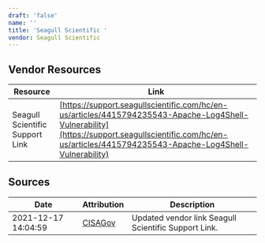 ```yaml
---
draft: 'false'
name: ''
title: 'Seagull Scientific '
vendor: Seagull Scientific
---
```


## Vendor Resources
| Resource | Link |
| --- | --- |
| Seagull Scientific Support Link | [https://support.seagullscientific.com/hc/en-us/articles/4415794235543-Apache-Log4Shell-Vulnerability](https://support.seagullscientific.com/hc/en-us/articles/4415794235543-Apache-Log4Shell-Vulnerability) |



## Sources
| Date | Attribution | Description |
| --- | --- | --- |
| 2021-12-17 14:04:59 | [CISAGov](https://raw.githubusercontent.com/cisagov/log4j-affected-db/develop/README.md) | Updated vendor link Seagull Scientific Support Link.  |
